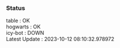 ### Status


table : OK  
hogwarts : OK  
icy-bot : DOWN  
Latest Update : 2023-10-12 08:10:32.978972
